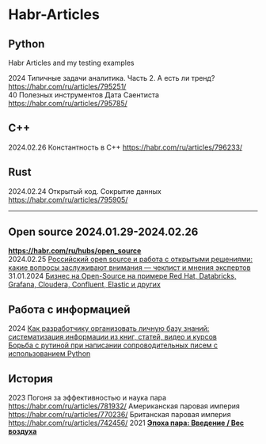 # Habr-Articles
## Python
Habr Articles and my testing examples

2024
Типичные задачи аналитика. Часть 2. А есть ли тренд?     https://habr.com/ru/articles/795251/                   
40 Полезных инструментов Дата Саентиста https://habr.com/ru/articles/795785/         

## C++          
2024.02.26 Константность в C++ https://habr.com/ru/articles/796233/

## Rust
2024.02.24 Открытый код. Сокрытие данных https://habr.com/ru/articles/795905/         

- - -
## Open source  2024.01.29-2024.02.26            
**https://habr.com/ru/hubs/open_source**                                       
2024.02.25 [Российский open source и работа с открытыми решениями: какие вопросы заслуживают внимания — чеклист и мнения экспертов](https://habr.com/ru/articles/795843/)           
31.01.2024 [Бизнес на Open-Source на примере Red Hat, Databricks, Grafana, Cloudera, Confluent, Elastic и других](https://habr.com/ru/companies/amvera/articles/790522/)       

## Работа с информацией
2024
[Как разработчику организовать личную базу знаний: систематизация информации из книг, статей, видео и курсов](https://habr.com/ru/companies/lanit/articles/793444/)        
[Борьба с рутиной при написании сопроводительных писем с использованием Python](https://habr.com/ru/articles/796519/)             

## История
2023
Погоня за эффективностью и наука пара https://habr.com/ru/articles/781932/
Американская паровая империя https://habr.com/ru/articles/770236/
Британская паровая империя https://habr.com/ru/articles/742456/
2021
**[Эпоха пара: Введение / Вес воздуха](https://habr.com/ru/articles/547794/)** 





